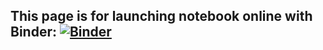 ## This page is for launching notebook online with Binder: [![Binder](https://mybinder.org/badge_logo.svg)](http://mybinder.org/v2/gh/jianlianggao/applications_r/master?urlpath=rstudio)
